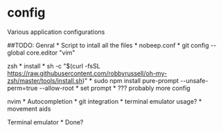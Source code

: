 # config
Various application configurations

##TODO:
Genral
	* Script to intall all the files
	* nobeep.conf
	* git config --global core.editor "vim"

zsh
	* install
	* sh -c "$(curl -fsSL https://raw.githubusercontent.com/robbyrussell/oh-my-zsh/master/tools/install.sh)"
	* sudo npm install pure-prompt --unsafe-perm=true --allow-root
	* set prompt
	* ??? probably more config

nvim
	* Autocompletion
	* git integration
	* terminal emulator usage?
	* movement aids

Terminal emulator
	* Done?

